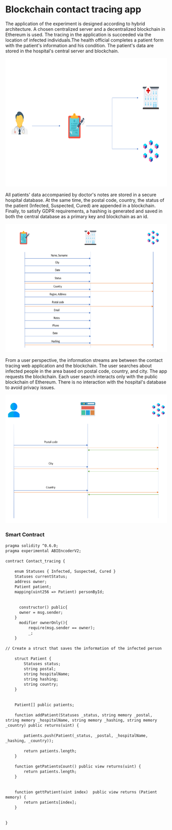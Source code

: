 # Blockchain contact tracing app


<p>The application of the experiment is designed according to hybrid architecture. A chosen centralized server and a decentralized blockchain in Ethereum is used. The tracing in the application is succeeded via the location of infected individuals.The health official completes a patient form with the patient's information and his condition. The patient's data are stored in the hospital's central server and blockchain.</p>

<img src="https://github.com/Dimstella/blockchain-contact-tracing-app-hospitals/blob/main/image1.PNG" width="800" height="400" />

<p>All patients' data accompanied by doctor's notes are stored in a secure hospital database. At the same time, the postal code, country, the status of the patient (Infected, Suspected, Cured) are appended in a blockchain. Finally, to satisfy GDPR requirements, a hashing is generated and saved in both the central database as a primary key and blockchain as an id.</p>

<img src="https://github.com/Dimstella/blockchain-contact-tracing-app-hospitals/blob/main/image2.PNG"  width="1000" height="400" />

<p>From a user perspective, the information streams are between the contact tracing web application and the blockchain. The user searches about infected people in the area based on postal code, country, and city. The app requests the blockchain. Each user search interacts only with the public blockchain of Ethereum. There is no interaction with the hospital's database to avoid privacy issues.</p>

<img src="https://github.com/Dimstella/blockchain-contact-tracing-app-hospitals/blob/main/image3.PNG"  width="1000" height="400" />

<h3>Smart Contract</h3>

``` Solidity
pragma solidity ^0.6.0;
pragma experimental ABIEncoderV2;

contract Contact_tracing {
    
    enum Statuses { Infected, Suspected, Cured }
    Statuses currentStatus;
    address owner;
    Patient patient;
    mapping(uint256 => Patient) personById;


      constructor() public{
      owner = msg.sender;
    }
      modifier ownerOnly(){
          require(msg.sender == owner);
          _;
    }

// Create a struct that saves the information of the infected person

    struct Patient {
        Statuses status;
        string postal;
        string hospitalName;
        string hashing;
        string country;
    }
        
    
    Patient[] public patients;
    
    function addPatient(Statuses _status, string memory _postal, string memory _hospitalName, string memory _hashing, string memory _country) public returns(uint) {

        patients.push(Patient(_status, _postal, _hospitalName, _hashing, _country));
        
        return patients.length;
    }

    function getPatientsCount() public view returns(uint) {
        return patients.length;
    }

    
    function gettPatient(uint index)  public view returns (Patient memory) {
        return patients[index];
    }
    

}
```

